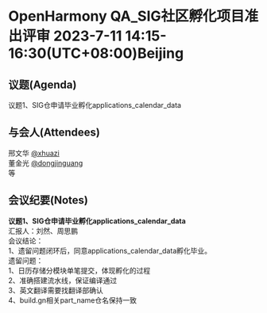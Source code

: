 # OpenHarmony QA_SIG社区孵化项目准出评审 2023-7-11 14:15-16:30(UTC+08:00)Beijing

## 议题(Agenda)

议题1、SIG仓申请毕业孵化applications_calendar_data  

## 与会人(Attendees)

邢文华 [@xhuazi](https://gitee.com/xhuazi)  
董金光 [@dongjinguang](https://gitee.com/dongjinguang)  
等

## 会议纪要(Notes)

**议题1、SIG仓申请毕业孵化applications_calendar_data**  
汇报人：刘然、周思鹏  
会议结论：  
1、遗留问题闭环后，同意applications_calendar_data孵化毕业。  
遗留问题：  
1、日历存储分模块单笔提交，体现孵化的过程  
2、准确搭建流水线，保证编译通过  
3、英文翻译需要找翻译部确认  
4、build.gn相关part_name仓名保持一致  
